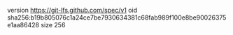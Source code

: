 version https://git-lfs.github.com/spec/v1
oid sha256:b19b805076c1a24ce7be7930634381c68fab989f100e8be90026375e1aa86428
size 256
